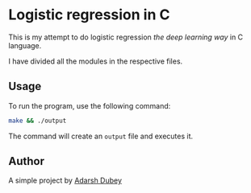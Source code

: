 # Logistic regression in C

This is my attempt to do logistic regression *the deep learning way* in C language.

I have divided all the modules in the respective files.

## Usage

To run the program, use the following command:
```sh
make && ./output
```

The command will create an `output` file and executes it.

## Author

A simple project by [Adarsh Dubey](https://x.com/inclinedadarsh)
